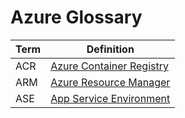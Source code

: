 
Azure Glossary
===
|Term | Definition|
|-----|-----------|
ACR			| [Azure Container Registry](https://azure.microsoft.com/en-us/services/container-registry/)
ARM			| [Azure Resource Manager](https://docs.microsoft.com/en-us/azure/azure-resource-manager/resource-group-overview)
ASE        	| [App Service Environment](https://docs.microsoft.com/en-us/azure/app-service/environment/intro)


